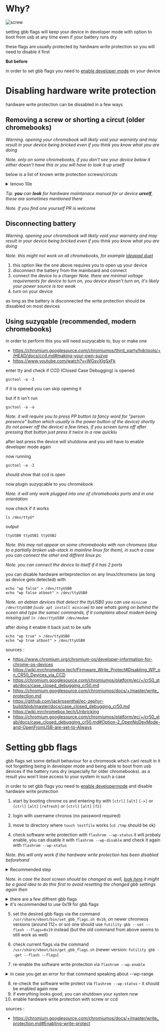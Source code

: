 # Why?

![screw](./assets/wp-screw/lenovo10e.jpg)

setting gbb flags will keep your device in developer mode with option to boot from usb at any time even if your battery runs dry

these flags are usually protected by hardware write protection so you will need to disable it first

**But before**

in order to set gbb flags you need to [enable developer mode](./preparing-chromebook.md) on your device

# Disabling hardware write protection

hardware write protection can be dissabled in a few ways

## Removing a screw or shorting a circut (older chromebooks)

_Warning. opening your chromebook will likely void your warranty and may result in your device being bricked even if you think you know what you are doing_

_Note. only on some chromebooks, if you don't see your device below it either doesn't have this or you will have to look it up urself_

below is a list of known write protection screws/circuts

<details>
<summary>lenovo 10e</summary>

the circut is located on the motherboard
![screw](./assets/wp-screw/lenovo10e.jpg)
described in [Hardware Maintanance Manual](https://download.lenovo.com/consumer/mobiles_pub/lenovo_10e_chromebook_tablet_hmm_v2.pdf)
</details>

_Tip. **you** can **look** for hardware maintanace manual for ur device **urself**, these are sometimes mentioned there_

_Note. if you find one yourself PR is welcome_

## Disconnecting battery

_Warning. opening your chromebook will likely void your warranty and may result in your device being bricked even if you think you know what you are doing_

_Note. this might not work on all chromebooks, for example [ideapad duet](https://github.com/hexdump0815/imagebuilder/issues/53#issuecomment-2197343028)_

1. this option like the one above requires you to open up your device
2. disconnect the battery from the mainboard and connect
3. connect the device to a charger 
_Note. there are minimal voltage requirements for device to turn on, you device doesn't turn on, it's likely your power source is too weak_
4. turn on your device

as long as the battery is disconnected the write protection should be dissabled on most devices

## Using suzyqable (recommended, modern chromebooks)

in order to perform this you will need suzyqcable to, buy or make one

- https://chromium.googlesource.com/chromiumos/third_party/hdctools/+/HEAD/docs/ccd.md#making-your-own-suzyq
- https://www.youtube.com/watch?v=WGsyXlgSxFk

enter tty and check if CCD (Closed Case Debugging) is opened
```
gsctool -a -I
```

if it is opened you can skip opening it

but if it isn't run
```
gsctool -a -o
```
_Note. it will require you to press PP button (a fancy word for "person presence" button which usually is the power button of the device) shortly (to not power off the device) a few times, if you screen turns off after pressing that button just press it twice in a row quicklu_

after last press the device will shutdonw and you will have to enable developer mode again

now running
```
gsctool -a -I
```
should show that ccd is open

now plugin suzyqcable to you chromebook

_Note. it will only work plugged into one of chromebooks ports and in one orientation_

now check if it works

```
ls /dev/ttyU*
```
output
```
ttyUSB0 ttyUSB1 ttyUSB2
```
_Note. this may not appear on some chromebooks with non chromeos (due to a partially broken usb-stack in mainline linux for them), in such a case you can connect the other end diffrent linux pc_
 
_Note. you can connect the device to itself if it has 2 ports_

you can disable hardware writeprotection on any linux/chromeos (as long as device gets detected) with

```
echo "wp false" > /dev/ttyUSB0
echo "wp false atboot" > /dev/ttyUSB0
```

_Note. on debian devices that detect the ttyUSB0 you can use ```minicom /dev/ttyUSB0``` (```sudo apt install minicom```) to see whats going on behind the sceen and type the samec commands, if it complains about modem being missing just ```ln /dev/ttyUSB0 /dev/modem```_

after doing it enable it back just to be safe

```
echo "wp true" > /dev/ttyUSB0
echo "wp true atboot" > /dev/ttyUSB0
```

sources :
- https://www.chromium.org/chromium-os/developer-information-for-chrome-os-devices
- https://wiki.mrchromebox.tech/Firmware_Write_Protect#Disabling_WP_on_CR50_Devices_via_CCD
- https://chromium.googlesource.com/chromiumos/platform/ec/+/cr50_stab/docs/case_closed_debugging_cr50.md
- https://chromium.googlesource.com/chromiumos/docs/+/master/write_protection.md
- https://github.com/jackrosenthal/ec-zephyr-build/blob/master/docs/case_closed_debugging_cr50.md
- https://wiki.mrchromebox.tech/Unbricking
- https://chromium.googlesource.com/chromiumos/platform/ec/+/cr50_stab/docs/case_closed_debugging_cr50.md#Option-2_OpenNoDevMode-and-OpenFromUSB-are-set-to-Always

# Setting gbb flags

gbb flags set some default behaviour for a chromeook which canl result in it not forgetting being in developer mode and being able to boot from usb devices if the battery runs dry (especially for older chromebooks). as a result you won't lose access to your system in such a case

in order to set gbb flags you need to [enable developermode](./preparing-chromebook.md) and disable hardware write protection

1. start by booting chrome os and entering tty with ```[ctrl]``` ```[alt]``` ```[->]``` or ```[ctrl]``` ```[alt]``` ```[refresh]``` or ```[ctrl]``` ```[alt]``` ```[f2]```

2. login with username chronos (no password required)

3. move to directory where ```touch testfile``` works (```cd /tmp``` should be ok)

4. check software write protection with ```flashrom --wp-status```
it will probaly enable, you can disable it with ```flashrom --wp-disable``` and check it again with ```flashrom --wp-status```

*Note. this will only work if the hardware write protection has been disabled beforehand*

<details>
<summary>Recommended step</summary>

read the firmware from the flash into a file ```bios.bin``` via the command ```flashrom -r bios.bin```.

it is a good idea to copy this file to a safe place outside of the chromebook now (sd card, usb stick etc.) to have a copy of the original unmodified firmware around just in case ...
</details>

*Note. in case the boot screen should be changed as well, [look here]() it might be a good idea to do this first to avoid resetting the changed gbb settings again then*

<details>
<summary>there are a few diffrent gbb flags</summary>

```
  GBB_FLAG_DEV_SCREEN_SHORT_DELAY     0x00000001
  GBB_FLAG_LOAD_OPTION_ROMS           0x00000002
  GBB_FLAG_ENABLE_ALTERNATE_OS        0x00000004
  GBB_FLAG_FORCE_DEV_SWITCH_ON        0x00000008
  GBB_FLAG_FORCE_DEV_BOOT_USB         0x00000010
  GBB_FLAG_DISABLE_FW_ROLLBACK_CHECK  0x00000020
  GBB_FLAG_ENTER_TRIGGERS_TONORM      0x00000040
  GBB_FLAG_FORCE_DEV_BOOT_LEGACY      0x00000080
  GBB_FLAG_FAFT_KEY_OVERIDE           0x00000100
  GBB_FLAG_DISABLE_EC_SOFTWARE_SYNC   0x00000200
  GBB_FLAG_DEFAULT_DEV_BOOT_LEGACY    0x00000400
  GBB_FLAG_DISABLE_PD_SOFTWARE_SYNC   0x00000800
  likely more
```
*Note. some values may be not supported by all systems*
</details>

<details>
<summary>it's recommended to use 0x19 for gbb flags</summary>

which combines

- GBB_FLAG_DEV_SCREEN_SHORT_DELAY 0x00000001 - initial boot screen only for 2 seconds instead of the default 30 seconds and no beep afterwards
- GBB_FLAG_FORCE_DEV_SWITCH_ON 0x00000008 - keep developer mode enabled by default
- GBB_FLAG_FORCE_DEV_BOOT_USB 0x00000010 - keep the possibility to boot from usb/sd card enabled by default
</details>

5. set the desired gbb flags via the command ```/usr/share/vboot/bin/set_gbb_flags.sh 0x19```,
on newer chromeos versions (around 112+ or so) one should use ```futility gbb --set --flash --flags=0x19``` instead (but the old command from above seems to still work as well)

6. check current flags via the command ```/usr/share/vboot/bin/get_gbb_flags.sh``` (newer version: ```futility gbb --get --flash --flags```)

7. re-enable the software write protection via ```flashrom --wp-enable```
<details>
<summary>in case you get an error for that command speaking about --wp-range</summary>

- (which seems to happen on newer chromeos versions), then please do the following, [see this](https://chromium.googlesource.com/chromiumos/docs/+/master/write_protection.md#Enabling-write-protect)
  1. run the command ```fmap_decode bios.bin```
  2. note down the range for WP_RO - usually it is 0x00000000 to 0x00200000 (or 0x00400000), but better double check
  3. then rerun the failed command as (with the range noted down above) - for example ```flashrom --wp-enable --wp-range 0x00000000 0x00200000```
</details>

8. re-check the software write protect via ```flashrom --wp-status``` - it should be enabled again now
9. if everything looks good, you can shutdown your system now
10. enable hardware write protection with screw or ccd

sources :

- https://chromium.googlesource.com/chromiumos/docs/+/master/write_protection.md#Enabling-write-protect